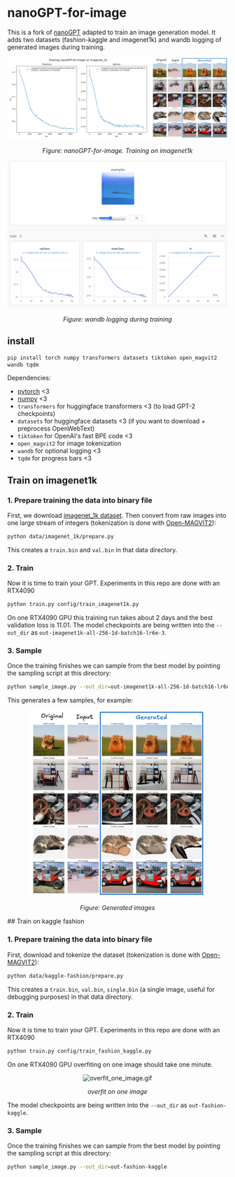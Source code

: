 
# nanoGPT-for-image

This is a fork of [nanoGPT](https://github.com/karpathy/nanoGPT) adapted to train an image generation model. It adds two datasets (fashion-kaggle and imagenet1k) and wandb logging of generated images during training.

<p align="center">
    <img src="train_imagenet1k.png" alt="nanoGPT-for-image. Training on imagenet1k">
</p>

<p align="center">
    <em>Figure: nanoGPT-for-image. Training on imagenet1k</em>
</p>

<p align="center">
    <img src="wandb_logging.png" alt="wandb_logging">
</p>

<p align="center">
    <em>Figure: wandb logging during training</em>
</p>

## install

```
pip install torch numpy transformers datasets tiktoken open_magvit2 wandb tqdm
```

Dependencies:

- [pytorch](https://pytorch.org) <3
- [numpy](https://numpy.org/install/) <3
-  `transformers` for huggingface transformers <3 (to load GPT-2 checkpoints)
-  `datasets` for huggingface datasets <3 (if you want to download + preprocess OpenWebText)
-  `tiktoken` for OpenAI's fast BPE code <3
-  `open_magvit2` for image tokenization
-  `wandb` for optional logging <3
-  `tqdm` for progress bars <3


## Train on imagenet1k

### 1. Prepare training the data into binary file

First, we download [imagenet_1k dataset](https://huggingface.co/datasets/evanarlian/imagenet_1k_resized_256). Then convert from raw images into one large stream of integers (tokenization is done with [Open-MAGVIT2](https://github.com/TencentARC/Open-MAGVIT2/tree/main)):

```sh
python data/imagenet_1k/prepare.py
```

This creates a `train.bin` and `val.bin` in that data directory. 

### 2. Train
Now it is time to train your GPT. Experiments in this repo are done with an RTX4090

```sh
python train.py config/train_imagenet1k.py
```

On one RTX4090 GPU this training run takes about 2 days and the best validation loss is 11.01. The model checkpoints are being written into the `--out_dir` as `out-imagenet1k-all-256-1d-batch16-lr6e-3`. 

### 3. Sample

Once the training finishes we can sample from the best model by pointing the sampling script at this directory:

```sh
python sample_image.py --out_dir=out-imagenet1k-all-256-1d-batch16-lr6e-3
```

This generates a few samples, for example:

<p align="center">
    <img src="imagenet1k_generated.png" alt="imagenet1k_generated" width="400">
</p>

<p align="center">
    <em>Figure: Generated images</em>
</p>
## Train on kaggle fashion

### 1. Prepare training the data into binary file
First, download and tokenize the dataset (tokenization is done with [Open-MAGVIT2](https://github.com/TencentARC/Open-MAGVIT2/tree/main)):

```sh
python data/kaggle-fashion/prepare.py
```

This creates a `train.bin`, `val.bin`, `single.bin` (a single image, useful for debugging purposes) in that data directory. 

### 2. Train
Now it is time to train your GPT. Experiments in this repo are done with an RTX4090

```sh
python train.py config/train_fashion_kaggle.py
```

On one RTX4090 GPU overfiting on one image should take one minute.

<p align="center">
    <img src="overfit_one_image.gif" alt="overfit_one_image.gif">
</p>
<p align="center">
    <em>overfit on one image</em>
</p>

The model checkpoints are being written into the `--out_dir` as `out-fashion-kaggle`. 

### 3. Sample 

Once the training finishes we can sample from the best model by pointing the sampling script at this directory:

```sh
python sample_image.py --out_dir=out-fashion-kaggle
```
